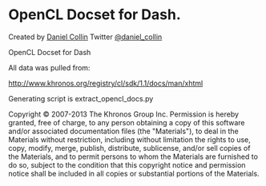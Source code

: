 OpenCL Docset for Dash.
===================================

Created by [Daniel Collin](https://github.com/emoon)
Twitter [@daniel_collin](https://twitter.com/daniel_collin)

OpenCL Docset for Dash

All data was pulled from:

http://www.khronos.org/registry/cl/sdk/1.1/docs/man/xhtml

Generating script is extract_opencl_docs.py

Copyright © 2007-2013 The Khronos Group Inc. Permission is hereby granted, free of charge, to any person obtaining a copy of this software and/or associated documentation files (the "Materials"), to deal in the Materials without restriction, including without limitation the rights to use, copy, modify, merge, publish, distribute, sublicense, and/or sell copies of the Materials, and to permit persons to whom the Materials are furnished to do so, subject to the condition that this copyright notice and permission notice shall be included in all copies or substantial portions of the Materials.
